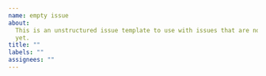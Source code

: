 ```yaml
---
name: empty issue
about:
  This is an unstructured issue template to use with issues that are not described,
  yet.
title: ""
labels: ""
assignees: ""
---
```


<!-- This is an unstructured issue template to use if you do not need guidance.
Here are some hints though:
- add ICS example files if you can
- show code if possible
- show error output or output that differs from what you expect
- it is nice to connect to the value of this issue
Thanks for taking your time to report this!
 -->
